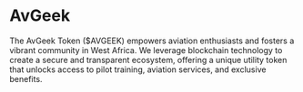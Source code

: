 # AvGeek
The AvGeek Token ($AVGEEK) empowers aviation enthusiasts and fosters a vibrant community in West Africa. We leverage blockchain technology to create a secure and transparent ecosystem, offering a unique utility token that unlocks access to pilot training, aviation services, and exclusive benefits.
